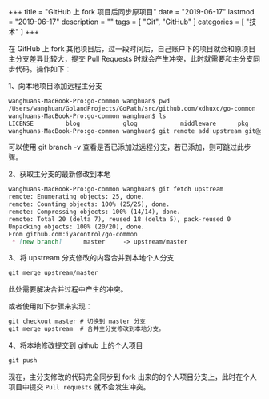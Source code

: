 +++
title = "GitHub 上 fork 项目后同步原项目"
date = "2019-06-17"
lastmod = "2019-06-17"
description = ""
tags = [
    "Git",
    "GitHub"
]
categories = [
    "技术"
]
+++

在 GitHub 上 fork 其他项目后，过一段时间后，自己账户下的项目就会和原项目主分支差异比较大，提交 Pull Requests 时就会产生冲突，此时就需要和主分支同步代码。操作如下：

<!--more-->

1、向本地项目添加远程主分支
```markdown
wanghuans-MacBook-Pro:go-common wanghuan$ pwd
/Users/wanghuan/GolandProjects/GoPath/src/github.com/xdhuxc/go-common
wanghuans-MacBook-Pro:go-common wanghuan$ ls
LICENSE         blog            glog            middleware      pkg             src
wanghuans-MacBook-Pro:go-common wanghuan$ git remote add upstream git@github.com:iyacontrol/go-common.git
```
可以使用 git branch -v 查看是否已添加过远程分支，若已添加，则可跳过此步骤。

2、获取主分支的最新修改到本地
```markdown
wanghuans-MacBook-Pro:go-common wanghuan$ git fetch upstream
remote: Enumerating objects: 25, done.
remote: Counting objects: 100% (25/25), done.
remote: Compressing objects: 100% (14/14), done.
remote: Total 20 (delta 7), reused 18 (delta 5), pack-reused 0
Unpacking objects: 100% (20/20), done.
From github.com:iyacontrol/go-common
 * [new branch]      master     -> upstream/master
```
3、将 upstream 分支修改的内容合并到本地个人分支
```markdown
git merge upstream/master
```
此处需要解决合并过程中产生的冲突。

或者使用如下步骤来实现：
```markdown
git checkout master # 切换到 master 分支
git merge upstream  # 合并主分支修改到本地分支。
```

4、将本地修改提交到 github 上的个人项目
```markdown
git push
```
现在，主分支修改的代码完全同步到 fork 出来的的个人项目分支上，此时在个人项目中提交 `Pull requests` 就不会发生冲突。
